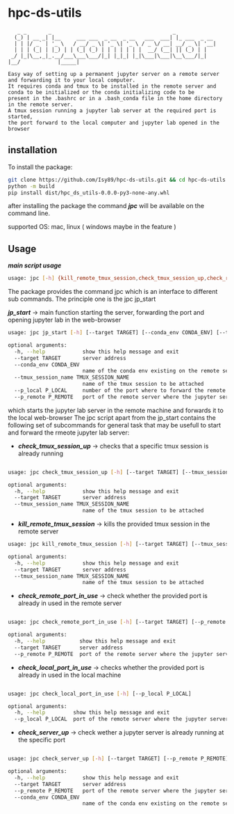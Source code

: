# hpc-ds-utils

       _ _       _                                       _             
      (_) | __ _| |__     ___ ___  _ __  _ __   ___  ___| |_ ___  _ __ 
      | | |/ _` | '_ \   / __/ _ \| '_ \| '_ \ / _ \/ __| __/ _ \| '__|
      | | | (_| | |_) | | (_| (_) | | | | | | |  __/ (__| || (_) | |   
     _/ |_|\__,_|_.__/___\___\___/|_| |_|_| |_|\___|\___|\__\___/|_|   
    |__/            |_____|                                                                                       

    Easy way of setting up a permanent jupyter server on a remote server
    and forwarding it to your local computer.
    It requires conda and tmux to be installed in the remote server and
    conda to be initialized or the conda initializing code to be
    present in the .bashrc or in a .bash_conda file in the home directory
    in the remote server.
    A tmux session running a jupyter lab server at the required port is started, 
    the port forward to the local computer and jupyter lab opened in the
    browser

## installation
To install the package:

```bash
git clone https://github.com/Isy89/hpc-ds-utils.git && cd hpc-ds-utils
python -m build
pip install dist/hpc_ds_utils-0.0.0-py3-none-any.whl
```

after installing the package the command ***jpc*** will be available on the command line.

supported OS: mac, linux ( windows maybe in the feature )

## Usage
***main script usage***

```bash
usage: jpc [-h] {kill_remote_tmux_session,check_tmux_session_up,check_remote_port_in_use,check_local_port_in_use,check_server_up,jp_start} ...
```  

The package provides the command jpc which is an interface to different sub commands. The principle one is the jpc jp_start

***jp_start*** -> main function starting the server, forwarding the port and opening jupyter lab in the web-browser

```bash
usage: jpc jp_start [-h] [--target TARGET] [--conda_env CONDA_ENV] [--tmux_session_name TMUX_SESSION_NAME] [--p_local P_LOCAL] [--p_remote P_REMOTE]

optional arguments:
  -h, --help            show this help message and exit
  --target TARGET       server address
  --conda_env CONDA_ENV
                        name of the conda env existing on the remote server to be activated
  --tmux_session_name TMUX_SESSION_NAME
                        name of the tmux session to be attached
  --p_local P_LOCAL     number of the port where to forward the remote jupyter session to
  --p_remote P_REMOTE   port of the remote server where the jupyter server is running
```

which starts the jupyter lab server in the remote machine and forwards it to the local web-browser
The jpc script apart from the jp_start contains the following set of subcommands for general task that
may be usefull to start and forward the rmeote jupyter lab server:

- ***check_tmux_session_up*** -> checks that a specific tmux session is already running 
```bash

usage: jpc check_tmux_session_up [-h] [--target TARGET] [--tmux_session_name TMUX_SESSION_NAME]

optional arguments:
  -h, --help            show this help message and exit
  --target TARGET       server address
  --tmux_session_name TMUX_SESSION_NAME
                        name of the tmux session to be attached
```
- ***kill_remote_tmux_session*** -> kills the provided tmux session in the remote server
```bash
usage: jpc kill_remote_tmux_session [-h] [--target TARGET] [--tmux_session_name TMUX_SESSION_NAME]

optional arguments:
  -h, --help            show this help message and exit
  --target TARGET       server address
  --tmux_session_name TMUX_SESSION_NAME
                        name of the tmux session to be attached
```
- ***check_remote_port_in_use*** -> check whether the provided port is already in used in the remote server
```bash

usage: jpc check_remote_port_in_use [-h] [--target TARGET] [--p_remote P_REMOTE]

optional arguments:
  -h, --help           show this help message and exit
  --target TARGET      server address
  --p_remote P_REMOTE  port of the remote server where the jupyter server is running

```
- ***check_local_port_in_use*** -> checks whether the provided port is already in used in the local machine
```bash

usage: jpc check_local_port_in_use [-h] [--p_local P_LOCAL]

optional arguments:
  -h, --help         show this help message and exit
  --p_local P_LOCAL  port of the remote server where the jupyter server is running
```
- ***check_server_up*** -> check wether a jupyter server is already running at the specific port
```bash

usage: jpc check_server_up [-h] [--target TARGET] [--p_remote P_REMOTE] [--conda_env CONDA_ENV]

optional arguments:
  -h, --help            show this help message and exit
  --target TARGET       server address
  --p_remote P_REMOTE   port of the remote server where the jupyter server is running
  --conda_env CONDA_ENV
                        name of the conda env existing on the remote server to be activated
```

